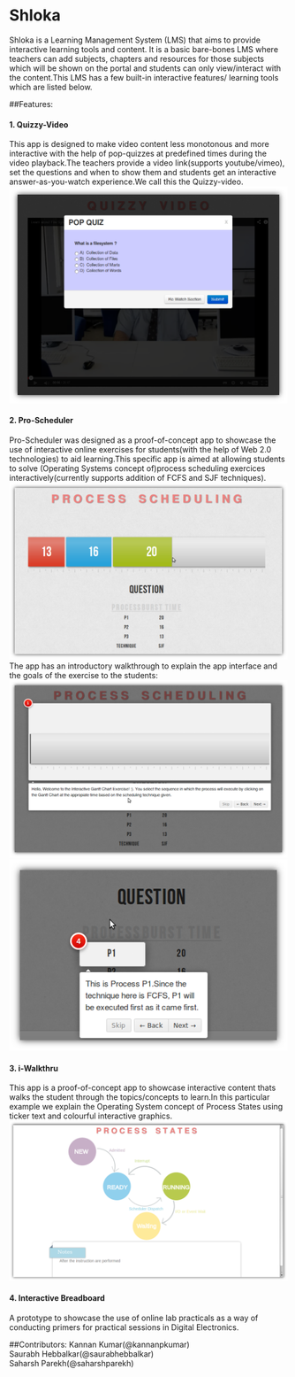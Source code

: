 Shloka
======

Shloka is a Learning Management System (LMS) that aims to provide interactive learning tools and content. It is a basic bare-bones LMS where teachers can add subjects, chapters and resources for those subjects which will be shown on the portal and students can only view/interact with the content.This LMS has a few built-in interactive features/ learning tools which are listed below.

##Features:

#### 1. Quizzy-Video
  This app is designed to make video content less monotonous and more interactive with the help of pop-quizzes at predefined times during the video playback.The teachers provide a video link(supports youtube/vimeo), set the questions and when to show them and students get an interactive answer-as-you-watch experience.We call this the Quizzy-video.
  ![Before Answer](media/screenshots/quizzy-video-before-answer-ds.png?raw=true)

#### 2. Pro-Scheduler
  Pro-Scheduler was designed as a proof-of-concept app to showcase the use of interactive online exercises for students(with the help of Web 2.0 technologies) to aid learning.This specific app is aimed at allowing students to solve (Operating Systems concept of)process scheduling exercices interactively(currently supports addition of FCFS and SJF techniques).
  ![Pro-Scheduler App](media/screenshots/pro-scheduler-full.png?raw=true)
  The app has an introductory walkthrough to explain the app interface and the goals of the exercise to the students:
  ![Pro-Scheduler Walkthrough](media/screenshots/pro-scheduler-%20walkthrough1.png?raw=true)
  ![Pro-Scheduler Walkthrough](media/screenshots/pro-scheduler-walkthrough2.png?raw=true)
  
#### 3. i-Walkthru
  This app is a proof-of-concept app to showcase interactive content thats walks the student through the topics/concepts to learn.In this particular example we explain the Operating System concept of Process States using ticker text and colourful interactive graphics.
  ![i-Walkthru:Process States](media/screenshots/process%20states%20final.png?raw=true)

#### 4. Interactive Breadboard
  A prototype to showcase the use of online lab practicals as a way of conducting primers for practical sessions in Digital Electronics.

##Contributors:
  Kannan Kumar(@kannanpkumar)    
  Saurabh Hebbalkar(@saurabhebbalkar)    
  Saharsh Parekh(@saharshparekh)    
